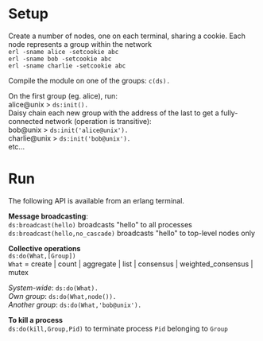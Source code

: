 # Setup

Create a number of nodes, one on each terminal, sharing a cookie.  Each node represents a group within the network\
`erl -sname alice -setcookie abc`\
`erl -sname bob -setcookie abc`\
`erl -sname charlie -setcookie abc`

Compile the module on one of the groups:
`c(ds).`

On the first group (eg. alice), run:\
alice@unix > `ds:init().`\
Daisy chain each new group with the address of the last to get a fully-connected network (operation is transitive):\
bob@unix > `ds:init('alice@unix').`\
charlie@unix > `ds:init('bob@unix').`\
etc...

# Run

The following API is available from an erlang terminal.

**Message broadcasting**:\
`ds:broadcast(hello)` broadcasts "hello" to all processes\
`ds:broadcast(hello,no_cascade)` broadcasts "hello" to top-level nodes only

**Collective operations**\
`ds:do(What,[Group])` \
`What` = create | count | aggregate | list | consensus | weighted_consensus | mutex

*System-wide*: `ds:do(What).` \
*Own group*: `ds:do(What,node()).`\
*Another group*: `ds:do(What,'bob@unix').`

**To kill a process**\
`ds:do(kill,Group,Pid)` to terminate process `Pid` belonging to `Group`


